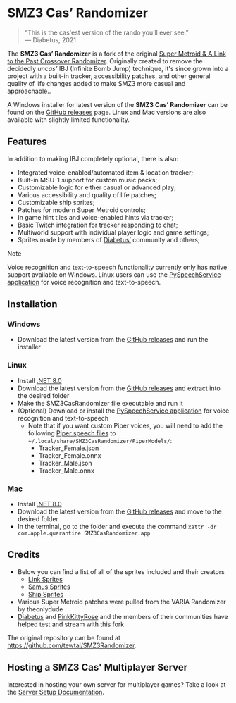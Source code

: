 # SMZ3 Cas’ Randomizer

> “This is the cas'est version of the rando you’ll ever see.” \
>— Diabetus, 2021

The **SMZ3 Cas’ Randomizer** is a fork of the original [Super Metroid & A 
Link to the Past Crossover Randomizer](https://samus.link/). Originally created to remove the decidedly _uncas’_ IBJ (Infinite Bomb Jump) technique, it's since grown into a project with a built-in tracker, accessibility patches, and other general quality of life changes added to make SMZ3 more casual and approachable..

A Windows installer for latest version of the **SMZ3 Cas’ Randomizer** can be 
found on the [GitHub releases] page. Linux and Mac versions are also available
with slightly limited functionality.

## Features
In addition to making IBJ completely optional, there is also:

 - Integrated voice-enabled/automated item & location tracker;
 - Built-in MSU-1 support for custom music packs;
 - Customizable logic for either casual or advanced play;
 - Various accessibility and quality of life patches;
 - Customizable ship sprites;
 - Patches for modern Super Metroid controls;
 - In game hint tiles and voice-enabled hints via tracker;
 - Basic Twitch integration for tracker responding to chat;
 - Multiworld support with individual player logic and game settings;
 - Sprites made by members of [Diabetus’](https://twitch.tv/the_betus) community and others;

> [!NOTE]
> Voice recognition and text-to-speech functionality currently only has native support available on Windows. Linux users can use the [PySpeechService application](https://github.com/MattEqualsCoder/PySpeechService) for voice recognition and text-to-speech.

## Installation

### Windows
 - Download the latest version from the [GitHub releases] and run the installer
 
### Linux
 - Install [.NET 8.0](https://dotnet.microsoft.com/en-us/download/dotnet/8.0)
 - Download the latest version from the [GitHub releases] and extract into the desired folder
 - Make the SMZ3CasRandomizer file executable and run it
 - (Optional) Download or install the [PySpeechService application](https://github.com/MattEqualsCoder/PySpeechService) for voice recognition and text-to-speech
    - Note that if you want custom Piper voices, you will need to add the following [Piper speech files](https://huggingface.co/rhasspy/piper-voices/tree/main/en) to `~/.local/share/SMZ3CasRandomizer/PiperModels/`:
        - Tracker_Female.json
        - Tracker_Female.onnx
        - Tracker_Male.json
        - Tracker_Male.onnx

### Mac
 - Install [.NET 8.0](https://dotnet.microsoft.com/en-us/download/dotnet/8.0)
 - Download the latest version from the [GitHub releases] and move to the desired folder
 - In the terminal, go to the folder and execute the command `xattr -dr com.apple.quarantine SMZ3CasRandomizer.app`

## Credits
- Below you can find a list of all of the sprites included and their creators
    - [Link Sprites](https://github.com/TheTrackerCouncil/SMZ3CasSprites/blob/main/Sprites/Link/README.md)
    - [Samus Sprites](https://github.com/TheTrackerCouncil/SMZ3CasSprites/blob/main/Sprites/Samus/README.md)
    - [Ship Sprites](https://github.com/TheTrackerCouncil/SMZ3CasSprites/blob/main/Sprites/Ships/README.md)
- Various Super Metroid patches were pulled from the VARIA Randomizer by theonlydude
- [Diabetus](https://twitch.tv/the_betus) and [PinkKittyRose](https://www.twitch.tv/pinkkittyrose) and the members of their communities have helped test and stream with this fork

The original repository can be found at <https://github.com/tewtal/SMZ3Randomizer>.

[GitHub releases]: https://github.com/TheTrackerCouncil/SMZ3Randomizer/releases

## Hosting a SMZ3 Cas' Multiplayer Server
Interested in hosting your own server for multiplayer games? Take a look at the [Server Setup Documentation](docs/ServerSetup.md).
